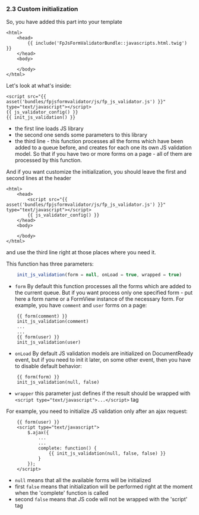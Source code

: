 ### 2.3 Custom initialization

So, you have added this part into your template
```twig
<html>
    <head>
        {{ include('FpJsFormValidatorBundle::javascripts.html.twig') }}
    </head>
    <body>

    </body>
</html>
```

Let's look at what's inside:
```twig
<script src="{{ asset('bundles/fpjsformvalidator/js/fp_js_validator.js') }}" type="text/javascript"></script>
{{ js_validator_config() }}
{{ init_js_validation() }}
```

- the first line loads JS library
- the second one sends some parameters to this library
- the third line - this function processes all the forms which have been added to a queue before, and creates for each one its own JS validation model. So that if you have two or more forms on a page - all of them are processed by this function.

And if you want customize the initialization, you should leave the first and second lines at the header
```twig
<html>
    <head>
        <script src="{{ asset('bundles/fpjsformvalidator/js/fp_js_validator.js') }}" type="text/javascript"></script>
        {{ js_validator_config() }}
    </head>
    <body>

    </body>
</html>
```
and use the third line right at those places where you need it.

This function has three parameters:
```js
    init_js_validation(form = null, onLoad = true, wrapped = true)
```

- ```form``` By default this function processes all the forms which are added to the current queue. But if you want process only one specified form - put here a form name or a FormView instance of the necessary form.
For example, you have ```comment``` and ```user``` forms on a page:
```twig
    {{ form(comment) }}
    init_js_validation(comment)
    ...
    ...
    {{ form(user) }}
    init_js_validation(user)
```

- ```onLoad``` By default JS validation models are initialized on DocumentReady event, but if you need to init it later, on some other event, then you have to disable default behavior:
```twig
    {{ form(form) }}
    init_js_validation(null, false)
```
- ```wrapper``` this parameter just defines if the result should be wrapped with ```<script type="text/javascript">...</script>``` tag

For example, you need to initialize JS validation only after an ajax request:
```twig
    {{ form(user) }}
    <script type="text/javascript">
        $.ajax({
            ...
            ...
            complete: function() {
                {{ init_js_validation(null, false, false) }}
            }
        });
    </script>
```
- ```null``` means that all the available forms will be initialized
- first ```false``` means that initialization will be performed right at the moment when the 'complete' function is called
- second ```false``` means that JS code will not be wrapped with the 'script' tag